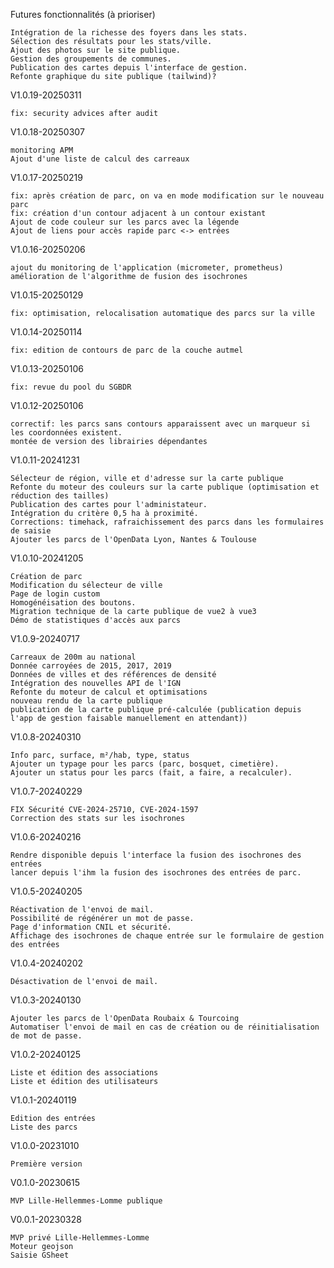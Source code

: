 Futures fonctionnalités (à prioriser)

    Intégration de la richesse des foyers dans les stats.
    Sélection des résultats pour les stats/ville.
    Ajout des photos sur le site publique.
    Gestion des groupements de communes.
    Publication des cartes depuis l'interface de gestion.
    Refonte graphique du site publique (tailwind)?



V1.0.19-20250311

    fix: security advices after audit

V1.0.18-20250307

    monitoring APM
    Ajout d'une liste de calcul des carreaux
    

V1.0.17-20250219

    fix: après création de parc, on va en mode modification sur le nouveau parc
    fix: création d'un contour adjacent à un contour existant
    Ajout de code couleur sur les parcs avec la légende
    Ajout de liens pour accès rapide parc <-> entrées

V1.0.16-20250206

    ajout du monitoring de l'application (micrometer, prometheus)
    amélioration de l'algorithme de fusion des isochrones

V1.0.15-20250129

    fix: optimisation, relocalisation automatique des parcs sur la ville

V1.0.14-20250114

    fix: edition de contours de parc de la couche autmel

V1.0.13-20250106

    fix: revue du pool du SGBDR

V1.0.12-20250106

    correctif: les parcs sans contours apparaissent avec un marqueur si les coordonnées existent.
    montée de version des librairies dépendantes

V1.0.11-20241231

    Sélecteur de région, ville et d'adresse sur la carte publique
    Refonte du moteur des couleurs sur la carte publique (optimisation et réduction des tailles)
    Publication des cartes pour l'administateur.
    Intégration du critère 0,5 ha à proximité.
    Corrections: timehack, rafraichissement des parcs dans les formulaires de saisie
    Ajouter les parcs de l'OpenData Lyon, Nantes & Toulouse

V1.0.10-20241205

    Création de parc
    Modification du sélecteur de ville
    Page de login custom
    Homogénéisation des boutons.
    Migration technique de la carte publique de vue2 à vue3
    Démo de statistiques d'accès aux parcs

V1.0.9-20240717

    Carreaux de 200m au national
    Donnée carroyées de 2015, 2017, 2019
    Données de villes et des références de densité
    Intégration des nouvelles API de l'IGN
    Refonte du moteur de calcul et optimisations
    nouveau rendu de la carte publique
    publication de la carte publique pré-calculée (publication depuis l'app de gestion faisable manuellement en attendant))

V1.0.8-20240310

    Info parc, surface, m²/hab, type, status
    Ajouter un typage pour les parcs (parc, bosquet, cimetière).
    Ajouter un status pour les parcs (fait, a faire, a recalculer).

V1.0.7-20240229

    FIX Sécurité CVE-2024-25710, CVE-2024-1597
    Correction des stats sur les isochrones

V1.0.6-20240216

    Rendre disponible depuis l'interface la fusion des isochrones des entrées
    lancer depuis l'ihm la fusion des isochrones des entrées de parc.

V1.0.5-20240205

    Réactivation de l'envoi de mail.
    Possibilité de régénérer un mot de passe.
    Page d'information CNIL et sécurité.
    Affichage des isochrones de chaque entrée sur le formulaire de gestion des entrées

V1.0.4-20240202

    Désactivation de l'envoi de mail.

V1.0.3-20240130

    Ajouter les parcs de l'OpenData Roubaix & Tourcoing
    Automatiser l'envoi de mail en cas de création ou de réinitialisation de mot de passe.

V1.0.2-20240125

    Liste et édition des associations
    Liste et édition des utilisateurs

V1.0.1-20240119

    Edition des entrées
    Liste des parcs

V1.0.0-20231010

    Première version

V0.1.0-20230615

    MVP Lille-Hellemmes-Lomme publique

V0.0.1-20230328

    MVP privé Lille-Hellemmes-Lomme
    Moteur geojson
    Saisie GSheet

